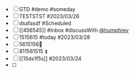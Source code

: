 - [ ] GTD #demo #someday
- [ ] TESTSTST #2023/03/26
- [ ] dsafasdf #Scheduled
- [ ] [[456545]] #Inbox #discussWith [@humphrey](@humphrey.md)
- [ ] 1515615 #today #2023/03/28
- [ ] 5615156🔼 
- [ ] 811561515 ⏫
- [ ] [[15ds1f5s]] #2023/03/24
- [ ] 
